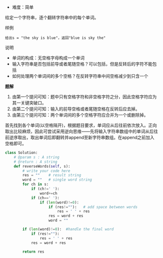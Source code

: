 + 难度：简单

给定一个字符串，逐个翻转字符串中的每个单词。

样例

    给出s = "the sky is blue"，返回"blue is sky the"

说明

+ 单词的构成：无空格字母构成一个单词
+ 输入字符串是否包括前导或者尾随空格？可以包括，但是反转后的字符不能包括
+ 如何处理两个单词间的多个空格？在反转字符串中间空格减少到只含一个

**题解**

1. 由第一个提问可知：题中只有空格字符和非空格字符之分，因此空格字符应为其一关键突破口。
2. 由第二个提问可知：输入的前导空格或者尾随空格在反转后应去掉。
3. 由第三个提问可知：两个单词间的多个空格字符应合并为一个或删除掉。

首先找到各个单词(以空格隔开)，根据题目要求，单词应从后往前依次放入。正向取出比较麻烦，因此可尝试采用逆向思维——先将输入字符串数组中的单词从后往前逆序取出，取出单词后即翻转并append至新字符串数组。在append之前加入空格即可。



```python
class Solution:
    # @param s : A string
    # @return : A string
    def reverseWords(self, s):
        # write your code here
        res = ""    # result string
        word = ""   # single word string
        for ch in s:
            if (ch!=' '):
                word+=ch
            if (ch==' '):
                if (len(word)!=0):
                    if (res!=""):   # add space between words
                        res = ' ' + res
                    res = word + res
                    word = ""

        if (len(word)!=0):  #handle the final word
            if (res!=""):
                res = ' ' + res
            res = word + res

        return res

```